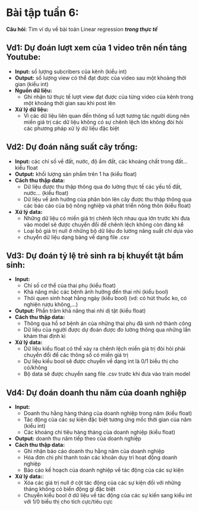 # Bài tập tuần 6: 
**Câu hỏi**: Tìm ví dụ về bài toán Linear regression ***trong thực tế***

## Vd1: Dự đoán lượt xem của 1 video trên nền tảng Youtube:
- **Input:** số lượng subcribers cũa kênh (kiểu int)
- **Output:** số lượng view có thể đạt được của video sau một khoảng thời gian (kiểu int) 
- **Nguồn dữ liệu:** 
  + Ghi nhận từ thực tế lượt view đạt được của từng video của kênh trong một khoảng thời gian sau khi post lên
- **Xử lý dữ liệu:**
  + Vì các dữ liệu liên quan đến thông số lượt tương tác người dùng nên miền giá trị các dữ liệu không có sự chênh lệch lớn không đòi hỏi các phương pháp xử lý dữ liệu đặc biệt

## Vd2: Dự đoán năng suất cây trồng:
- **Input:** các chỉ số về đất, nước, độ ẩm đất, các khoáng chất trong đất... kiểu float
- **Output:** khối lượng sản phẩm trên 1 ha (kiểu float)
- **Cách thu thập data:**
  + Dữ liệu được thu thập thông qua đo lường thực tế các yếu tố đất, nước... (kiểu float)
  + Dữ liệu về ảnh hưởng của phân bón lên cây được thu thập thông qua các báo cáo của bộ nông nghiệp và phát triển nông thôn (kiểu float)
- **Xử lý data:**
  + Những dữ liệu có miền giá trị chênh lệch nhau qua lớn trước khi đưa vào model sẽ được chuyển đổi để chênh lệch không còn đáng kể 
  + Loại bỏ giá trị null ở những bộ dữ liệu đo lường năng suất chỉ dựa vào 
  + chuyển dữ liệu dạng bảng về dạng file .csv

## Vd3: Dự đoán tỷ lệ trẻ sinh ra bị khuyết tật bẩm sinh:
- **Input:** 
  + Chỉ số cơ thể của thai phụ (kiểu float)
  + Khả năng mắc các bệnh ảnh hưởng đến thai nhi (kiểu bool) 
  + Thói quen sinh hoạt hằng ngày (kiểu bool) (vd: có hút thuốc ko, có nghiện rượu không,...) 
- **Output:** Phần trăm khả năng thai nhi dị tật (kiểu float)
- **Cách thu thập data:**
  + Thông qua hồ sơ bệnh án của những thai phụ đã sinh nở thành công
  + Dữ liệu của người được dự đoán được đo lường thông qua những lần khám thai định kì
- **Xử lý data:**
  + Dữ liệu kiểu float có thể xảy ra chênh lệch miền giá trị đòi hỏi phải chuyển đổi để các thông số có miền giá trị 
  + Dự liệu kiểu bool sẽ được chuyển về dạng int là 0/1 biểu thị cho có/không
  + Bộ data sẽ được chuyển sang file .csv trước khi đưa vào train model

## Vd4: Dự đoán doanh thu năm của doanh nghiệp
- **Input:** 
  + Doanh thu hằng hàng tháng của doanh nghiệp trong năm (kiểu float) 
  + Tác động của các sự kiện đặc biệt tương ứng mốc thời gian của năm (kiểu int)
  + Các khoảng chi tiêu hàng tháng của doanh nghiệp (kiểu float)
- **Output:** doanh thu năm tiếp theo của doanh nghiệp
- **Cách thu thập data:**
  + Ghi nhận báo cáo doanh thu hằng năm của doanh nghiệp
  + Hóa đơn chi phí thanh toán các khoản duy trì hoạt động doanh nghiệp 
  + Báo cáo kế hoạch của doanh nghiệp về tác động của các sự kiện
- **Xử lý data:**:
  + Xóa các giá trị null ở cột tác động của các sự kiện đối với những tháng không có biến động gì đặc biệt
  + Chuyển kiểu bool ở dữ liệu về tác động của các sự kiến sang kiểu int với 1/0 biểu thị cho tích cực/tiêu cực 
